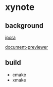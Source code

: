 # xynote

## background

[ipora](https://git.nju.edu.cn/iori_ichinose/ipora)

[document-previewer](https://github.com/VGalaxies/document-previewer)

## build

- cmake
- xmake